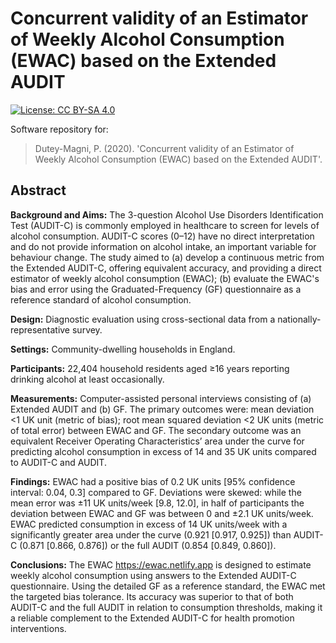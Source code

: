 
# Concurrent validity of an Estimator of Weekly Alcohol Consumption (EWAC) based on the Extended AUDIT


[![License: CC BY-SA 4.0](https://img.shields.io/badge/License-CC%20BY--SA%204.0-lightgrey.svg)](http://creativecommons.org/licenses/by-sa/4.0/) 

Software repository for: 

> Dutey-Magni, P. (2020). 'Concurrent validity of an Estimator of Weekly Alcohol Consumption (EWAC) based on the Extended AUDIT'.


## Abstract

**Background and Aims:** The 3-question Alcohol Use Disorders Identification Test (AUDIT-C) is commonly employed in healthcare to screen for levels of alcohol consumption. AUDIT-C scores (0–12) have no direct interpretation and do not provide information on alcohol intake, an important variable for behaviour change. The study aimed to (a) develop a continuous metric from the Extended AUDIT-C, offering equivalent accuracy, and providing a direct estimator of weekly alcohol consumption (EWAC); (b) evaluate the EWAC's bias and error using the Graduated-Frequency (GF) questionnaire as a reference standard of alcohol consumption.

**Design:** Diagnostic evaluation using cross-sectional data from a nationally-representative survey.

**Settings:** Community-dwelling households in England.

**Participants:** 22,404 household residents aged &GreaterEqual;16 years reporting drinking alcohol at least occasionally.

**Measurements:** Computer-assisted personal interviews consisting of (a) Extended AUDIT and (b) GF. The primary outcomes were: mean deviation <1 UK unit (metric of bias); root mean squared deviation <2 UK units (metric of total error) between EWAC and GF. The secondary outcome was an equivalent Receiver Operating Characteristics’ area under the curve for predicting alcohol consumption in excess of 14 and 35 UK units compared to AUDIT-C and AUDIT.

**Findings:** EWAC had a positive bias of 0.2 UK units [95% confidence interval: 0.04, 0.3] compared to GF. Deviations were skewed: while the mean error was ±11 UK units/week [9.8, 12.0], in half of participants the deviation between EWAC and GF was between 0 and ±2.1 UK units/week. EWAC predicted consumption in excess of 14 UK units/week with a significantly greater area under the curve (0.921 [0.917, 0.925]) than AUDIT-C (0.871 [0.866, 0.876]) or the full AUDIT (0.854 [0.849, 0.860]).

**Conclusions:** The EWAC <https://ewac.netlify.app> is designed to estimate weekly alcohol consumption using answers to the Extended AUDIT-C questionnaire. Using the detailed GF as a reference standard, the EWAC met the targeted bias tolerance. Its accuracy was superior to that of both AUDIT-C and the full AUDIT in relation to consumption thresholds, making it a reliable complement to the Extended AUDIT-C for health promotion interventions.

